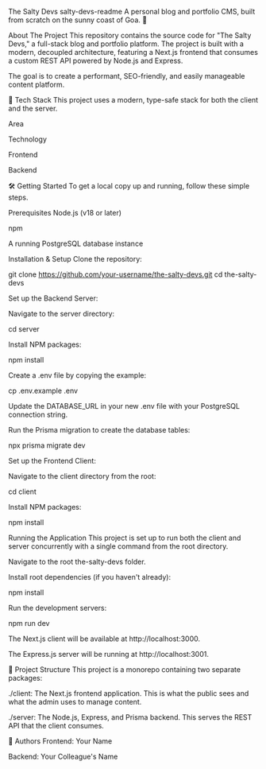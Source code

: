 The Salty Devs salty-devs-readme
A personal blog and portfolio CMS, built from scratch on the sunny coast of Goa. 🌴

About The Project
This repository contains the source code for "The Salty Devs," a full-stack blog and portfolio platform. The project is built with a modern, decoupled architecture, featuring a Next.js frontend that consumes a custom REST API powered by Node.js and Express.

The goal is to create a performant, SEO-friendly, and easily manageable content platform.

🚀 Tech Stack
This project uses a modern, type-safe stack for both the client and the server.

Area

Technology

Frontend



Backend



🛠️ Getting Started
To get a local copy up and running, follow these simple steps.

Prerequisites
Node.js (v18 or later)

npm

A running PostgreSQL database instance

Installation & Setup
Clone the repository:

git clone https://github.com/your-username/the-salty-devs.git
cd the-salty-devs

Set up the Backend Server:

Navigate to the server directory:

cd server

Install NPM packages:

npm install

Create a .env file by copying the example:

cp .env.example .env

Update the DATABASE_URL in your new .env file with your PostgreSQL connection string.

Run the Prisma migration to create the database tables:

npx prisma migrate dev

Set up the Frontend Client:

Navigate to the client directory from the root:

cd client

Install NPM packages:

npm install

Running the Application
This project is set up to run both the client and server concurrently with a single command from the root directory.

Navigate to the root the-salty-devs folder.

Install root dependencies (if you haven't already):

npm install

Run the development servers:

npm run dev

The Next.js client will be available at http://localhost:3000.

The Express.js server will be running at http://localhost:3001.

📁 Project Structure
This project is a monorepo containing two separate packages:

./client: The Next.js frontend application. This is what the public sees and what the admin uses to manage content.

./server: The Node.js, Express, and Prisma backend. This serves the REST API that the client consumes.

👥 Authors
Frontend: Your Name

Backend: Your Colleague's Name